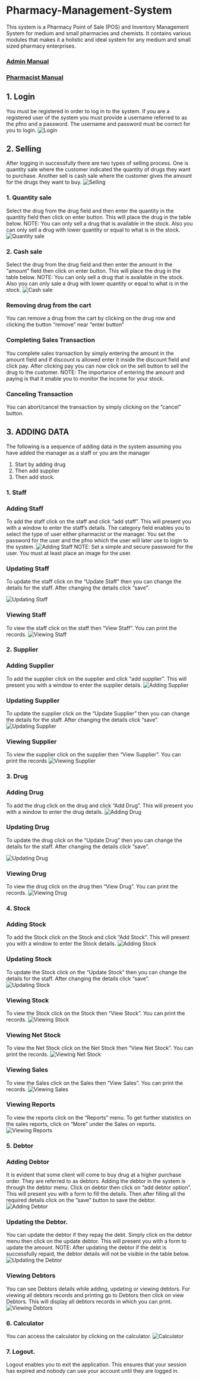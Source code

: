 # Pharmacy-Management-System

This system is a Pharmacy Point of Sale (POS) and Inventory Management System for medium and small pharmacies and chemists. It contains various modules that makes it a holistic and 
ideal system for any medium and small sized pharmacy enterprises. 

### [Admin Manual](https://github.com/SammyOngaya/Pharmacy-Management-System/blob/master/pms/Support/admin%20manual.pdf)
### [Pharmacist Manual](https://github.com/SammyOngaya/Pharmacy-Management-System/blob/master/pms/Support/pharmacist%20manual.pdf)

## 1. Login
You must be registered in order to log in to the system. If you are a registered user
of the system you must provide a username referred to as the pfno and a password.
The username and password must be correct for you to login. 
![Login](https://raw.githubusercontent.com/SammyOngaya/Pharmacy-Management-System/master/pms/documentation%20images/login.PNG)

## 2. Selling
After logging in successfully there are two types of selling process. One is quantity
sale where the customer indicated the quantity of drugs they want to purchase.
Another sell is cash sale where the customer gives the amount for the drugs they
want to buy.
![Selling](https://raw.githubusercontent.com/SammyOngaya/Pharmacy-Management-System/master/pms/documentation%20images/selling.PNG)

### 1. Quantity sale
Select the drug from the drug field and then enter the quantity in the quantity
field then click on enter button. This will place the drug in the table below.
NOTE: You can only sell a drug that is available in the stock. Also you can only
sell a drug with lower quantity or equal to what is in the stock.
![Quantity sale](https://raw.githubusercontent.com/SammyOngaya/Pharmacy-Management-System/master/pms/documentation%20images/quantity%20sale.PNG)

### 2. Cash sale
Select the drug from the drug field and then enter the amount in the
“amount” field then click on enter button. This will place the drug in the
table below.
NOTE: You can only sell a drug that is available in the stock. Also you can
only sale a drug with lower quantity or equal to what is in the stock.
![Cash sale](https://raw.githubusercontent.com/SammyOngaya/Pharmacy-Management-System/master/pms/documentation%20images/cash%20sale.PNG)

### Removing drug from the cart
You can remove a drug from the cart by clicking on the drug row and clicking the
button “remove” near “enter button”
### Completing Sales Transaction
You complete sales transaction by simply entering the amount in the amount field
and if discount is allowed enter it inside the discount field and click pay. After
clicking pay you can now click on the sell button to sell the drug to the customer.
NOTE: The importance of entering the amount and paying is that it enable you to
monitor the income for your stock.
### Canceling Transaction
You can abort/cancel the transaction by simply clicking on the “cancel” button.


## 3. ADDING DATA
The following is a sequence of adding data in the system assuming you have added
the manager as a staff or you are the manager
1. Start by adding drug
2. Then add supplier
3. Then add stock.

### 1. Staff
### Adding Staff
To add the staff click on the staff and click “add staff”. This will present you with
a window to enter the staff’s details. The category field enables you to select the
type of user either pharmacist or the manager. You set the password for the user
and the pfno which the user will later use to login to the system.
![Adding Staff](https://raw.githubusercontent.com/SammyOngaya/Pharmacy-Management-System/master/pms/documentation%20images/adding%20staff.PNG)
NOTE: Set a simple and secure password for the user. You must at least place an
image for the user.

### Updating Staff
To update the staff click on the “Update Staff” then you can change the details for
the staff. After changing the details click “save”.

![Updating Staff](https://raw.githubusercontent.com/SammyOngaya/Pharmacy-Management-System/master/pms/documentation%20images/updating%20staff.PNG)

### Viewing Staff
To view the staff click on the staff then “View Staff”. You can print the records.
![Viewing Staff](https://raw.githubusercontent.com/SammyOngaya/Pharmacy-Management-System/master/pms/documentation%20images/view%20staff.PNG)

### 2. Supplier
### Adding Supplier
To add the supplier click on the supplier and click “add supplier”. This will present
you with a window to enter the supplier details. 
![Adding Supplier](https://raw.githubusercontent.com/SammyOngaya/Pharmacy-Management-System/master/pms/documentation%20images/add%20supplier.PNG)

### Updating Supplier
To update the supplier click on the “Update Supplier” then you can change the
details for the staff. After changing the details click “save”.
![Updating Supplier](https://raw.githubusercontent.com/SammyOngaya/Pharmacy-Management-System/master/pms/documentation%20images/update%20supplier.PNG)

### Viewing Supplier
To view the supplier click on the supplier then “View Supplier”. You can print the
records
![Viewing Supplier](https://raw.githubusercontent.com/SammyOngaya/Pharmacy-Management-System/master/pms/documentation%20images/view%20supplier.PNG)

### 3. Drug
### Adding Drug
To add the drug click on the drug and click “Add Drug”. This will present you
with a window to enter the drug details. 
![Adding Drug](https://raw.githubusercontent.com/SammyOngaya/Pharmacy-Management-System/master/pms/documentation%20images/add%20drug.PNG)

### Updating Drug
To update the drug click on the “Update Drug” then you can change the details for
the staff. After changing the details click “save”.

![Updating Drug](https://raw.githubusercontent.com/SammyOngaya/Pharmacy-Management-System/master/pms/documentation%20images/update%20drug.PNG)

### Viewing Drug
To view the drug click on the drug then “View Drug”. You can print the records.
![Viewing Drug](https://github.com/SammyOngaya/Pharmacy-Management-System/blob/master/pms/documentation%20images/view%20drug.PNG)

### 4. Stock
### Adding Stock
To add the Stock click on the Stock and click “Add Stock”. This will present you
with a window to enter the Stock details. 
![Adding Stock](https://raw.githubusercontent.com/SammyOngaya/Pharmacy-Management-System/master/pms/documentation%20images/add%20stock.PNG)

### Updating Stock
To update the Stock click on the “Update Stock” then you can change the details
for the staff. After changing the details click “save”.
![Updating Stock](https://raw.githubusercontent.com/SammyOngaya/Pharmacy-Management-System/master/pms/documentation%20images/update%20stock.PNG)

### Viewing Stock
To view the Stock click on the Stock then “View Stock”. You can print the
records.
![Viewing Stock](https://raw.githubusercontent.com/SammyOngaya/Pharmacy-Management-System/master/pms/documentation%20images/view%20stock.PNG)

### Viewing Net Stock
To view the Net Stock click on the Net Stock then “View Net Stock”. You can
print the records.
![Viewing Net Stock](https://raw.githubusercontent.com/SammyOngaya/Pharmacy-Management-System/master/pms/documentation%20images/view%20net%20stock.PNG)

### Viewing Sales
To view the Sales click on the Sales then “View Sales”. You can print the records.
![Viewing Sales](https://raw.githubusercontent.com/SammyOngaya/Pharmacy-Management-System/master/pms/documentation%20images/view%20sales.PNG)

### Viewing Reports
To view the reports click on the “Reports” menu. To get further statistics on the
sales reports, click on “More” under the Sales on reports.
![Viewing Reports](https://raw.githubusercontent.com/SammyOngaya/Pharmacy-Management-System/master/pms/documentation%20images/view%20reports.PNG)

### 5. Debtor
### Adding Debtor
It is evident that some client will come to buy drug at a higher purchase order.
They are referred to as debtors. Adding the debtor in the system is through the
debtor menu. Click on debtor then click on “add debtor option”. This will present
you with a form to fill the details. Then after filling all the required details click on
the “save” button to save the debtor.
![Adding Debtor](https://raw.githubusercontent.com/SammyOngaya/Pharmacy-Management-System/master/pms/documentation%20images/add%20debtro.PNG)

### Updating the Debtor.
You can update the debtor if they repay the debt. Simply click on the debtor menu
then click on the update debtor. This will present you with a form to update the
amount.
NOTE: After updating the debtor if the debt is successfully repaid, the debtor
details will not be visible in the table below.
![Updating the Debtor](https://raw.githubusercontent.com/SammyOngaya/Pharmacy-Management-System/master/pms/documentation%20images/update%20debtor.PNG)

### Viewing Debtors
You can see Debtors details while adding, updating or viewing debtors. For
viewing all debtors records and printing go to Debtors then click on view Debtors.
This will display all debtors records in which you can print.
![Viewing Debtors](https://raw.githubusercontent.com/SammyOngaya/Pharmacy-Management-System/master/pms/documentation%20images/view%20debtor.PNG)

### 6. Calculator
You can access the calculator by clicking on the calculator.
![Calculator](https://raw.githubusercontent.com/SammyOngaya/Pharmacy-Management-System/master/pms/documentation%20images/calculator.PNG)

### 7. Logout.
Logout enables you to exit the application. This ensures that your session has
expired and nobody can use your account until they are logged in.




